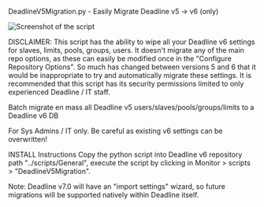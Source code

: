 DeadlineV5Migration.py - Easily Migrate Deadline v5 -> v6 (only)

![Screenshot of the script](/ThinkboxSoftware/Deadline/tree/master/Installation/Migration/Screenshot.png?raw=true)

DISCLAIMER: This script has the ability to wipe all your Deadline v6 settings for slaves, limits, pools, groups, users. It doesn't migrate any of the main repo options, as these can easily be modified once in the "Configure Repository Options". So much has changed between versions 5 and 6 that it would be inappropriate to try and automatically migrate these settings. It is recommended that this script has its security permissions limited to only experienced Deadline / IT staff.


Batch migrate en mass all Deadline v5 users/slaves/pools/groups/limits to a Deadline v6 DB

For Sys Admins / IT only. Be careful as existing v6 settings can be overwritten!

INSTALL Instructions
Copy the python script into Deadline v6 repository path "../scripts/General", execute the script by clicking in Monitor > scripts > "DeadlineV5Migration".

Note: Deadline v7.0 will have an "import settings" wizard, so future migrations will be supported natively within Deadline itself.
